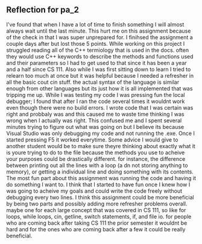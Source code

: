 ## Reflection for pa_2 
I've found that when I have a lot of time to finish something I will almost always wait until the last minute. This hurt me on this assignment because of the check in that I was super unprepared for. I finihsed the assignment a couple days after but lost those 5 points.
While working on this project I struggled reading all of the C++ termiology that is used in the docs. often they would use C++ keywords to describe the methods and functions used and their parameters so I had to get used to that since it has been a year and a half since CS 111. Also while I was first sitting down to learn I tried to relearn too much at once but it was helpful because I needed a refresher in all the basic cout cin stuff. the actual syntax of the language is similar enough from other languages but its just how it is all implemented that was tripping me up. 
While I was testing my code I was pressing fun the local debugger; I found that after I ran the code several times it wouldnt work even though there were no build errors. I wrote code that I was certain was right and probbaly was and this caused me to waste time thinking I was wrong when I actually was right. This confused me and I spent several minutes trying to figure out what was going on but I believe its because Visual Studio was only debugging my code and not running the .exe. Once I started pressing F5 it worked everytime. 
Some advice I would give to another student would be to make sure theyre thinking about exactly what it is youre trying to do to the file because the methods you use to acheive your purposes could be drastically different. for instance, the difference between printing out all the lines with a loop (a dn not storing anything to memory), or getting a individual line and doing something with its contents. 
The most fun part about this assignment was running the code and having it do something I want to. I think that I started to have fun once I knew how I was going to acheive my goals and could write the code freely without debugging every two lines. 
I think this assignment could be more beneficial by being two parts and possibly adding more refresher problems overall. maybe one for each large concept that was covered in CS 111, so like for loops, while loops, cin, getline, switch statements, if, and file io. for people who are coming back after taking CS 111 the prior semester it wouldnt be hard and for the ones who are coming back after a few it could be really beneficial.